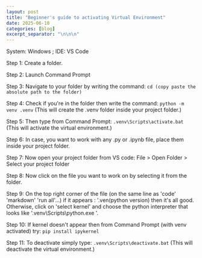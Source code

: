 ```yaml
---
layout: post
title: "Beginner's guide to activating Virtual Environment"
date: 2025-06-10
categories: [blog]
excerpt_separator: "\n\n\n"
---
```

System: Windows ; IDE: VS Code

Step 1: Create a folder.

Step 2: Launch Command Prompt

Step 3: Navigate to your folder by writing the command: `cd (copy paste the absolute path to the folder)`

Step 4: Check if you're in the folder then write the command: `python -m venv .venv` (This will create the .venv folder inside your project folder.)

Step 5: Then type from Command Prompt: `.venv\Scripts\activate.bat` (This will activate the virtual environment.)

Step 6: In case, you want to work with any .py or .ipynb file, place them inside your project folder. 

Step 7: Now open your project folder from VS code: File > Open Folder > Select your project folder

Step 8: Now click on the file you want to work on by selecting it from the folder. 

Step 9: On the top right corner of the file (on the same line as 'code' 'markdown' 'run all'...) if it appears : '.ven(python version) then it's all good. Otherwise, click on 'select kernel' and choose the python interpreter that looks like '.venv\Scripts\python.exe
'.

Step 10: If kernel doesn't appear then from Command Prompt (with venv activated) try: `pip install ipykernel`

Step 11: To deactivate simply type: `.venv\Scripts\deactivate.bat` (This will deactivate the virtual environment.)
